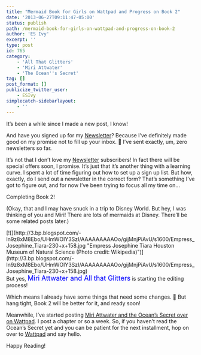 ```yaml
---
title: "Mermaid Book for Girls on Wattpad and Progress on Book 2"
date: '2013-06-27T09:11:47-05:00'
status: publish
path: /mermaid-book-for-girls-on-wattpad-and-progress-on-book-2
author: 'ES Ivy'
excerpt: ''
type: post
id: 765
category:
    - 'All That Glitters'
    - 'Miri Attwater'
    - 'The Ocean''s Secret'
tag: []
post_format: []
publicize_twitter_user:
    - ESIvy
simplecatch-sidebarlayout:
    - ''
---
```

It’s been a while since I made a new post, I know!

And have you signed up for my [Newsletter](http://192.168.1.34:4945/newsletter/ "Newsletter")? Because I’ve definitely made good on my promise not to fill up your inbox. 🙂 I’ve sent exactly, um, zero newsletters so far.

It’s not that I don’t love my [Newsletter](http://192.168.1.34:4945/newsletter/ "Newsletter") subscribers! In fact there will be special offers soon, I promise. It’s just that it’s another thing with a learning curve. I spent a lot of time figuring out how to set up a sign up list. But how, exactly, do I send out a newsletter in the correct form? That’s something I’ve got to figure out, and for now I’ve been trying to focus all my time on…

Completing Book 2!

(Okay, that and I may have snuck in a trip to Disney World. But hey, I was thinking of you and Miri! There are lots of mermaids at Disney. There’ll be some related posts later.)

<div style="text-align: left;">[![](http://3.bp.blogspot.com/-ln9z8xM8Ebo/UHmWOlY3SzI/AAAAAAAAAOo/gijMnjPiAvU/s1600/Empress_Josephine_Tiara-230+x+158.jpg "Empress Josephine Tiara Houston Museum of Natural Science (Photo credit: Wikipedia)")](http://3.bp.blogspot.com/-ln9z8xM8Ebo/UHmWOlY3SzI/AAAAAAAAAOo/gijMnjPiAvU/s1600/Empress_Josephine_Tiara-230+x+158.jpg)</div>But yes, <span style="color: blue; font-size: large;">Miri Attwater and All that Glitters</span> is starting the editing process!

Which means I already have some things that need some changes. 🙁 But hang tight, Book 2 will be better for it, and ready soon!

Meanwhile, I’ve started posting [Miri Attwater and the Ocean’s Secret over on Wattpad](http://www.wattpad.com/story/5814158-miri-attwater-and-the-ocean%27s-secret). I post a chapter or so a week. So, if you haven’t read the Ocean’s Secret yet and you can be patient for the next installment, hop on over to [Wattpad](http://www.wattpad.com/story/5814158-miri-attwater-and-the-ocean%27s-secret) and say hello.

Happy Reading!